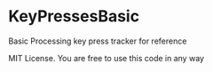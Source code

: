 # KeyPressesBasic
 Basic Processing key press tracker for reference

MIT License. You are free to use this code in any way
